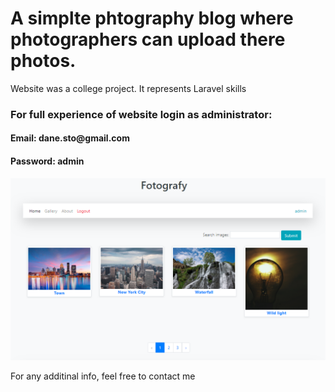 <h1> A simplte phtography blog where photographers can upload there photos.</h1>

<p>Website was a college project. It represents Laravel skills</p>

<h3> For full experience of website login as administrator: </h3>
<h4>Email: dane.sto@gmail.com </h4>
<h4>Password: admin </h4>

![App screnshoot](/Screenshot_3.png)

<p>For any additinal info, feel free to contact me</p>
